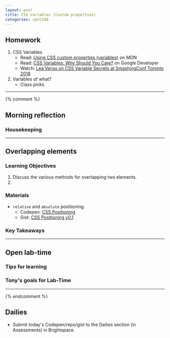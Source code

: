 ```yaml
---
layout: post
title: CSS Variables (Custom properties)
categories: cpnt260
---
```


## Homework
1. CSS Variables
    - Read: [Using CSS custom properties (variables)](https://developer.mozilla.org/en-US/docs/Web/CSS/Using_CSS_custom_properties) on MDN
    - Read: [CSS Variables: Why Should You Care?](https://developers.google.com/web/updates/2016/02/css-variables-why-should-you-care) on Google Developer
    - Watch: [Lea Verou on CSS Variable Secrets at SmashingConf Toronto 2018](https://vimeo.com/292466625)
2. Variables of what?
    - Class picks

---

{% comment %}
## Morning reflection
### Housekeeping

---

## Overlapping elements
### Learning Objectives
1. Discuss the various methods for overlapping two elements.
2. 

### Materials
- `relative` and `absolute` positioning.
  - Codepen: [CSS Positioning](https://codepen.io/browsertherapy/pen/PobqQjv)
  - Gist: [CSS Positioning v0.1](https://gist.github.com/acidtone/61ae09c7efb6a504010d17199e41510e)

### Key Takeaways

---

## Open lab-time
### Tips for learning
### Tony's goals for Lab-Time

---

{% endcomment %}

## Dailies
- Submit today's Codepen/repo/gist to the Dailies section (in Assessments) in Brightspace.